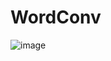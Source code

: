 # WordConv

![image](https://github.com/SuperFeda/WordConv/assets/112332753/4b5374ea-e022-451b-8bd1-6aef5215f3db)

